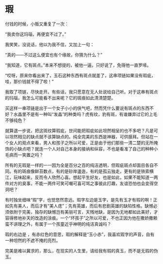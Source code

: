 # 瑕

付钱的时候，小贩又重复了一次： 

“我卖你这玛瑙，再便宜不过了。” 

我笑笑，没说话，他以为我不信，又加上一句： 

“真的——不过这么便宜也有个缘故，你猜为什么？” 

“我知道，它有斑点。”本来不想提的，被他一逼，只好说了，免得他一直罗嗦。 

“哎呀，原来你看出来了，玉石这种东西有斑点就差了，这串项链如果没有瑕疵，哇，那价钱就不得了啦！” 

我取了项链，尽快走开。有些话，我只愿意在无人处说给自己听。对于这串有斑点的玛瑙，我怎么可能看不出来呢？它的斑痕如此清清楚楚。 

买这样一串项链是出于一个女子小小的侠气吧，然而凭什么要说有斑点的东西不好？水晶里不是有一种叫“发晶”的种类吗？虎有纹，豹有斑，有谁嫌弃过它的上毛不够纯色？ 

就算退一步说，把这斑纹算瑕疵，世间能把瑕疵如此坦然相呈的也不多吧？凡是可以坦然相见的缺点就不该算缺点的。纯全完美的东西是神器，可供膜拜。但站在一个女人的观点来看，男人和孩子之所以可爱，正是由于他们那些一清二楚的无所掩饰的小缺点吧？就连一个人对自己本身的接纳和纵容，不也是看准了自己的种种小毛病而一笑置之吗？ 

所有的无瑕是一样的一一因为全是百分之百的纯洁透明，但瑕疵斑点却面目各自不同。有的斑痕像鲜苔数点，有的是砂岸逶迤，有的是孤云独走，更有的是铁索横江，玩味起来，反而令人欣然心喜。想起平生好友，也是如此，如果不能知道一两件对方的臭事，不能一两件可笑可嘲可喜可骂之事彼此打趣，友谊恐怕也会变得空洞吧？ 

有时独坐细味“瑕”字，也觉悠然意远。瑕字左边是玉字，是先有玉才有瑕的啊！正如先有美人，而后才有“美人痣”；先有英雄，而后有悲剧英雄的缺陷性格。缺憾必须依附于完美，独存的缺憾岂有美丽可言，天残地缺，是因为无地都如此美好，才容得修地补天的改造的涂痕。一个“坏孩子”之所以可爱，不也正因为他在撒娇撒赖蛮不讲理之外，有属于一个孩童近乎神明的纯洁真诚吗？ 

瑕的右边是 ，有赤红色的意思，瑕的解释是“玉小赤”，我喜欢瑕字的声音，自有一种坦然的不遮不掩的亮烈。 

完美是难以冀求的，那么，在现实的人生里，请给我有瑕的真玉，而不是无瑕的伪玉。
 